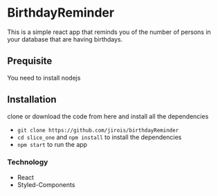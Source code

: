 # BirthdayReminder
This is a simple react app that reminds you of the number of persons in your database that are having birthdays.

## Prequisite
You need to install nodejs 

## Installation
clone or download the code from here and install all the dependencies
- `git clone https://github.com/jirois/birthdayReminder`
- `cd slice_one` and `npm install` to install the dependencies
- `npm start` to run the app


### Technology
- React
- Styled-Components
